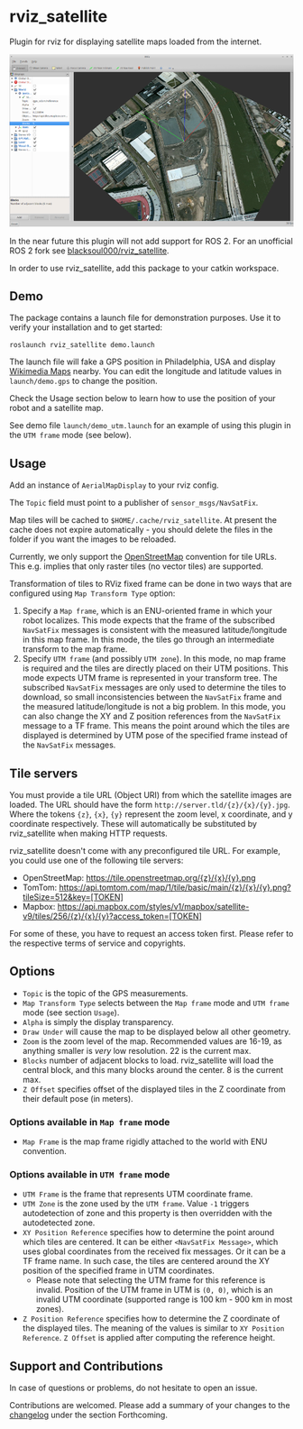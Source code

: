 # rviz_satellite

Plugin for rviz for displaying satellite maps loaded from the internet.

![Alt text](.screenshot.png?raw=true "Example Image")

In the near future this plugin will not add support for ROS 2.
For an unofficial ROS 2 fork see [blacksoul000/rviz_satellite](https://github.com/blacksoul000/rviz_satellite/tree/dashing).

In order to use rviz_satellite, add this package to your catkin workspace.

## Demo

The package contains a launch file for demonstration purposes.
Use it to verify your installation and to get started:

```
roslaunch rviz_satellite demo.launch
```

The launch file will fake a GPS position in Philadelphia, USA and display [Wikimedia Maps](https://maps.wikimedia.org) nearby.
You can edit the longitude and latitude values in `launch/demo.gps` to change the position.

Check the Usage section below to learn how to use the position of your robot and a satellite map.

See demo file `launch/demo_utm.launch` for an example of using this plugin in the `UTM frame` mode (see below).

## Usage

Add an instance of `AerialMapDisplay` to your rviz config.

The `Topic` field must point to a publisher of `sensor_msgs/NavSatFix`.

Map tiles will be cached to `$HOME/.cache/rviz_satellite`.
At present the cache does not expire automatically - you should delete the files in the folder if you want the images to be reloaded.

Currently, we only support the [OpenStreetMap](http://wiki.openstreetmap.org/wiki/Slippy_map_tilenames) convention for tile URLs.
This e.g. implies that only raster tiles (no vector tiles) are supported.

Transformation of tiles to RViz fixed frame can be done in two ways that are configured using `Map Transform Type` option:

1. Specify a `Map frame`, which is an ENU-oriented frame in which your robot localizes. This mode expects that the frame
   of the subscribed `NavSatFix` messages is consistent with the measured latitude/longitude in this map frame.
   In this mode, the tiles go through an intermediate transform to the map frame.
2. Specify `UTM frame` (and possibly `UTM zone`). In this mode, no map frame is required and the tiles are directly 
   placed on their UTM positions. This mode expects UTM frame is represented in your transform tree. The subscribed
   `NavSatFix` messages are only used to determine the tiles to download, so small inconsistencies between the
   `NavSatFix` frame and the measured latitude/longitude is not a big problem. In this mode, you can also change the
   XY and Z position references from the `NavSatFix` message to a TF frame. This means the point around which the tiles
   are displayed is determined by UTM pose of the specified frame instead of the `NavSatFix` messages.

## Tile servers

You must provide a tile URL (Object URI) from which the satellite images are loaded.
The URL should have the form `http://server.tld/{z}/{x}/{y}.jpg`.
Where the tokens `{z}`, `{x}`, `{y}` represent the zoom level, x coordinate, and y coordinate respectively.
These will automatically be substituted by rviz_satellite when making HTTP requests.

rviz_satellite doesn't come with any preconfigured tile URL.
For example, you could use one of the following tile servers:

* OpenStreetMap: https://tile.openstreetmap.org/{z}/{x}/{y}.png
* TomTom: https://api.tomtom.com/map/1/tile/basic/main/{z}/{x}/{y}.png?tileSize=512&key=[TOKEN]
* Mapbox: https://api.mapbox.com/styles/v1/mapbox/satellite-v9/tiles/256/{z}/{x}/{y}?access_token=[TOKEN]

For some of these, you have to request an access token first.
Please refer to the respective terms of service and copyrights.

## Options

- `Topic` is the topic of the GPS measurements.
- `Map Transform Type` selects between the `Map frame` mode and `UTM frame` mode (see section `Usage`).
- `Alpha` is simply the display transparency.
- `Draw Under` will cause the map to be displayed below all other geometry.
- `Zoom` is the zoom level of the map. Recommended values are 16-19, as anything smaller is _very_ low resolution. 22 is the current max.
- `Blocks` number of adjacent blocks to load. rviz_satellite will load the central block, and this many blocks around the center. 8 is the current max.
- `Z Offset` specifies offset of the displayed tiles in the Z coordinate from their default pose (in meters).

### Options available in `Map frame` mode
- `Map Frame` is the map frame rigidly attached to the world with ENU convention.

### Options available in `UTM frame` mode

- `UTM Frame` is the frame that represents UTM coordinate frame.
- `UTM Zone` is the zone used by the `UTM frame`. Value `-1` triggers autodetection of zone and this property is then
  overridden with the autodetected zone.
- `XY Position Reference` specifies how to determine the point around which tiles are centered. It can be either `<NavSatFix Message>`,
  which uses global coordinates from the received fix messages. Or it can be a TF frame name. In such case, the tiles are
  centered around the XY position of the specified frame in UTM coordinates.
  - Please note that selecting the UTM frame for this reference is invalid. Position of the UTM frame in UTM is `(0, 0)`, which is
    an invalid UTM coordinate (supported range is 100 km - 900 km in most zones).
- `Z Position Reference` specifies how to determine the Z coordinate of the displayed tiles. The meaning of the values is similar
  to `XY Position Reference`. `Z Offset` is applied after computing the reference height.

## Support and Contributions

In case of questions or problems, do not hesitate to open an issue.

Contributions are welcomed. Please add a summary of your changes to the [changelog](CHANGELOG.rst) under the section Forthcoming.
